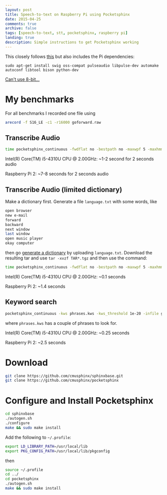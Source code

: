 ```yaml
---
layout: post
title: Speech-to-text on Raspberry Pi using Pocketsphinx
date: 2015-04-25
comments: true
archive: false
tags: [speech-to-text, stt, pocketsphinx, raspberry pi]
landing: true
description: Simple instructions to get Pocketsphinx working
---
```


This closely follows [this](http://cmusphinx.sourceforge.net/wiki/tutorialpocketsphinx) but also includes the Pi dependencies:

```
sudo apt-get install swig oss-compat pulseaudio libpulse-dev automake autoconf libtool bison python-dev
```

[Can't use 8-bit...](http://stackoverflow.com/questions/19378396/decode-8-bit-wave-file-with-pocket-sphinx)

# My benchmarks

For all benchmarks I recorded one file using

```bash
arecord -f S16_LE -c1 -r16000 goforward.raw 
```

## Transcribe Audio

```bash
time pocketsphinx_continuous -fwdflat no -bestpath no -maxwpf 5 -maxhmmpf 10000 -topn 2 -pl_window 7 -infile goforward.raw
```

Intel(R) Core(TM) i5-4310U CPU @ 2.00GHz: ~1-2 second for 2 seconds audio

Raspberry Pi 2: ~7-8 seconds for 2 seconds audio

## Transcribe Audio (limited dictionary)

Make a dictionary first. Generate a file `language.txt` with some words, like

```bash
open browser
new e-mail
forward
backward
next window
last window
open music player
okay computer
```

then go [generate a dictionary](http://www.speech.cs.cmu.edu/tools/lmtool-new.html) by uploading `language.txt`. Download the resulting tar and use `tar -xvzf TAR*.tgz` and then use the command:

```bash
time pocketsphinx_continuous -fwdflat no -bestpath no -maxwpf 5 -maxhmmpf 1000 -topn 2 -pl_window 7  -dict 4182.dic -lm 4182.lm -infile goforward.raw
```

Intel(R) Core(TM) i5-4310U CPU @ 2.00GHz: ~0.1 seconds

Raspberry Pi 2: ~1.4 seconds

## Keyword search

```bash
pocketsphinx_continuous -kws phrases.kws -kws_threshold 1e-20 -infile goforward.raw
```

where `phrases.kws` has a couple of phrases to look for.

Intel(R) Core(TM) i5-4310U CPU @ 2.00GHz: ~0.25 seconds

Raspberry Pi 2: ~2.5 seconds



# Download

```bash
git clone https://github.com/cmusphinx/sphinxbase.git
git clone https://github.com/cmusphinx/pocketsphinx
```

# Configure and Install Pocketsphinx

```bash
cd sphinxbase
./autogen.sh
./configure
make && sudo make install
```

Add the following to ```~/.profile```:


```bash
export LD_LIBRARY_PATH=/usr/local/lib
export PKG_CONFIG_PATH=/usr/local/lib/pkgconfig
```

then

```bash
source ~/.profile
cd ../
cd pocketsphinx
./autogen.sh
make && sudo make install
```



